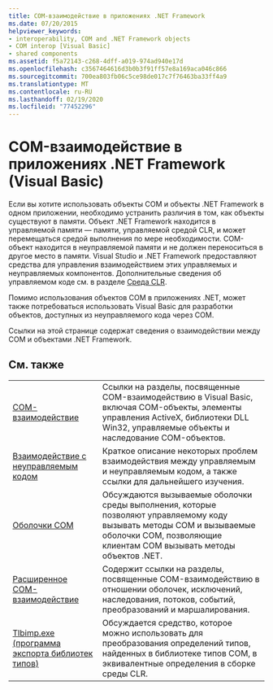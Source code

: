 ```yaml
---
title: COM-взаимодействие в приложениях .NET Framework
ms.date: 07/20/2015
helpviewer_keywords:
- interoperability, COM and .NET Framework objects
- COM interop [Visual Basic]
- shared components
ms.assetid: f5a72143-c268-4dff-a019-974ad940e17d
ms.openlocfilehash: c3567464616d3b0b3f91ff57e8a169aca046c866
ms.sourcegitcommit: 700ea803fb06c5ce98de017c7f76463ba33ff4a9
ms.translationtype: MT
ms.contentlocale: ru-RU
ms.lasthandoff: 02/19/2020
ms.locfileid: "77452296"
---
```

# <a name="com-interoperability-in-net-framework-applications-visual-basic"></a>COM-взаимодействие в приложениях .NET Framework (Visual Basic)

Если вы хотите использовать объекты COM и объекты .NET Framework в одном приложении, необходимо устранить различия в том, как объекты существуют в памяти. Объект .NET Framework находится в управляемой памяти — памяти, управляемой средой CLR, и может перемещаться средой выполнения по мере необходимости. COM-объект находится в неуправляемой памяти и не должен переноситься в другое место в памяти. Visual Studio и .NET Framework предоставляют средства для управления взаимодействием этих управляемых и неуправляемых компонентов. Дополнительные сведения об управляемом коде см. в разделе [Среда CLR](../../../standard/clr.md).

Помимо использования объектов COM в приложениях .NET, может также потребоваться использовать Visual Basic для разработки объектов, доступных из неуправляемого кода через COM.

Ссылки на этой странице содержат сведения о взаимодействии между COM и объектами .NET Framework.

## <a name="related-sections"></a>См. также

| | |
|---------|---------|
| [COM-взаимодействие](../../../visual-basic/programming-guide/com-interop/index.md) | Ссылки на разделы, посвященные COM-взаимодействию в Visual Basic, включая COM-объекты, элементы управления ActiveX, библиотеки DLL Win32, управляемые объекты и наследование COM-объектов. |
| [Взаимодействие с неуправляемым кодом](../../../framework/interop/index.md) | Краткое описание некоторых проблем взаимодействия между управляемым и неуправляемым кодом, а также ссылки для дальнейшего изучения. |
| [Oболочки COM](../../../standard/native-interop/com-wrappers.md) | Обсуждаются вызываемые оболочки среды выполнения, которые позволяют управляемому коду вызывать методы COM и вызываемые оболочки COM, позволяющие клиентам COM вызывать методы объектов .NET. |
| [Расширенное COM-взаимодействие](../../../framework/interop/index.md) | Содержит ссылки на разделы, посвященные COM-взаимодействию в отношении оболочек, исключений, наследования, потоков, событий, преобразований и маршалирования. |
| [Tlbimp.exe (программа экспорта библиотек типов)](../../../framework/tools/tlbimp-exe-type-library-importer.md) | Обсуждается средство, которое можно использовать для преобразования определений типов, найденных в библиотеке типов COM, в эквивалентные определения в сборке среды CLR. |
